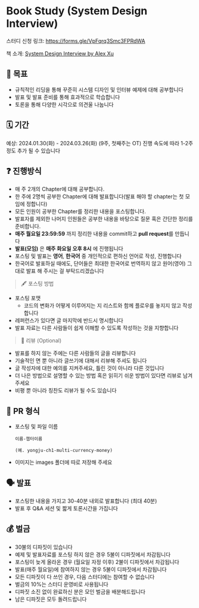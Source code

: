 # Book Study (System Design Interview)
스터디 신청 링크: https://forms.gle/VpFqrq3Smc3FPRdWA

책 소개: [System Design Interview by Alex Xu](https://www.amazon.ca/System-Design-Interview-insiders-Second/dp/B08CMF2CQF)

## 📝 목표

- 규칙적인 리딩을 통해 꾸준히 시스템 디자인 및 인터뷰 예제에 대해 공부합니다
- 발표 및 발표 준비를 통해 효과적으로 학습합니다
- 토론을 통해 다양한 시각으로 의견울 나눕니다

## 🗓 기간

예상: 2024.01.30(화) - 2024.03.26(화) (9주, 첫째주는 OT)
진행 속도에 따라 1-2주 정도 추가 될 수 있습니다

## ❓ 진행방식

- 매 주 2개의 Chapter에 대해 공부합니다.
- 한 주에 2명씩 공부한 Chapter에 대해 발표합니다(발표 해야 할 chapter는 첫 모임에 정합니다)
- 모든 인원이 공부한 Chapter를 정리한 내용을 포스팅합니다.
- 발표자를 제외한 나머지 인원들은 공부한 내용을 바탕으로 질문 혹은 간단한 정리를 준비합니다.
- **매주 월요일 23:59:59** 까지 정리한 내용을 commit하고 **pull request**를 만듭니다
- **발표(모임)** 은 **매주 화요일 오후 8시** 에 진행됩니다
- 포스팅 및 발표는 **영어**, **한국어** 중 개인적으로 편하신 언어로 작성, 진행합니다
- 한국어로 발표하실 때에도, 단어들은 최대한 한국어로 번역하지 않고 원어(영어) 그대로 발표 해 주시는 걸 부탁드리겠습니다

> 🖋 포스팅 방법

- 포스팅 포맷
  - 코드의 변화가 어떻게 이루어지는 지 리스트와 함께 플로우를 놓지지 않고 작성합니다
- 레퍼런스가 있다면 글 마지막에 반드시 명시합니다
- 발표 자료는 다른 사람들이 쉽게 이해할 수 있도록 작성하는 것을 지향합니다

> 🔖 리뷰 (Optional)

- 발표를 하지 않는 주에는 다른 사람들의 글을 리뷰합니다
- 기술적인 면 뿐 아니라 글쓰기에 대해서 리뷰해 주셔도 됩니다
- 글 작성자에 대한 예의를 지켜주세요, 틀린 것이 아니라 다른 것입니다
- 더 나은 방법으로 설명할 수 있는 방법 혹은 읽히기 쉬운 방법이 있다면 리뷰로 남겨주세요
- 비평 뿐 아니라 칭찬도 리뷰가 될 수도 있습니다

## 💾 PR 형식

- 포스팅 및 파일 이름

  ```
  이름-챕터이름

  (예. yongju-ch1-multi-currency-money)
  ```

- 이미지는 images 폴더에 따로 저장해 주세요

## 🗣 발표

- 포스팅한 내용을 가지고 30-40분 내외로 발표합니다 (최대 40분)
- 발표 후 Q&A 세션 및 짧게 토론시간을 가집니다

## 💰 벌금

- 30불의 디파짓이 있습니다
- 예제 및 발표자료를 포스팅 하지 않은 경우 5불이 디파짓에서 차감됩니다
- 포스팅이 늦게 올라온 경우 (월요일 자정 이후) 2불이 디파짓에서 차감됩니다
- 발표(매주 월요일)에 참여하지 않는 경우 5불이 디파짓에서 차감됩니다
- 모든 디파짓이 다 쓰인 경우, 다음 스터디에는 참여할 수 없습니다
- 벌금의 10%는 스터디 운영비로 사용됩니다
- 디파짓 소진 없이 완료하신 분은 모인 벌금을 배분해드립니다
- 남은 디파짓은 모두 돌려드립니다
